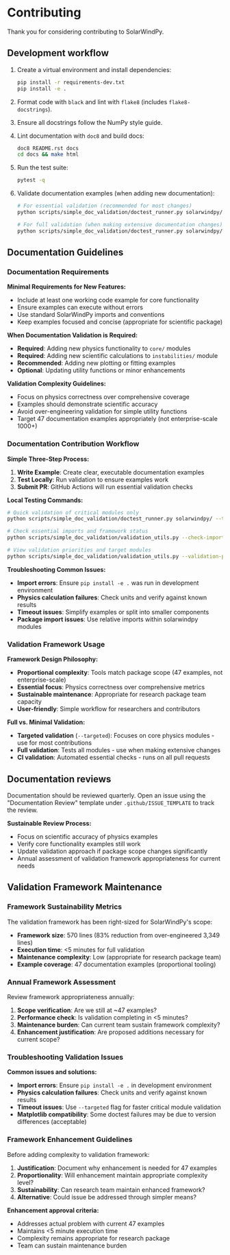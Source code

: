 # Contributing

Thank you for considering contributing to SolarWindPy.

## Development workflow

1. Create a virtual environment and install dependencies:

   ```bash
   pip install -r requirements-dev.txt
   pip install -e .
   ```

2. Format code with `black` and lint with `flake8` (includes `flake8-docstrings`).
3. Ensure all docstrings follow the NumPy style guide.
4. Lint documentation with `doc8` and build docs:

   ```bash
   doc8 README.rst docs
   cd docs && make html
   ```

5. Run the test suite:

   ```bash
   pytest -q
   ```

6. Validate documentation examples (when adding new documentation):

   ```bash
   # For essential validation (recommended for most changes)
   python scripts/simple_doc_validation/doctest_runner.py solarwindpy/ --targeted --verbose
   
   # For full validation (when making extensive documentation changes)
   python scripts/simple_doc_validation/doctest_runner.py solarwindpy/ --verbose
   ```

## Documentation Guidelines

### Documentation Requirements

**Minimal Requirements for New Features:**
- Include at least one working code example for core functionality
- Ensure examples can execute without errors
- Use standard SolarWindPy imports and conventions
- Keep examples focused and concise (appropriate for scientific package)

**When Documentation Validation is Required:**
- **Required**: Adding new physics functionality to `core/` modules
- **Required**: Adding new scientific calculations to `instabilities/` module  
- **Recommended**: Adding new plotting or fitting examples
- **Optional**: Updating utility functions or minor enhancements

**Validation Complexity Guidelines:**
- Focus on physics correctness over comprehensive coverage
- Examples should demonstrate scientific accuracy
- Avoid over-engineering validation for simple utility functions
- Target 47 documentation examples appropriately (not enterprise-scale 1000+)

### Documentation Contribution Workflow

**Simple Three-Step Process:**
1. **Write Example**: Create clear, executable documentation examples
2. **Test Locally**: Run validation to ensure examples work
3. **Submit PR**: GitHub Actions will run essential validation checks

**Local Testing Commands:**
```bash
# Quick validation of critical modules only
python scripts/simple_doc_validation/doctest_runner.py solarwindpy/ --targeted

# Check essential imports and framework status
python scripts/simple_doc_validation/validation_utils.py --check-imports --framework-status

# View validation priorities and target modules
python scripts/simple_doc_validation/validation_utils.py --validation-priorities --targeted-modules
```

**Troubleshooting Common Issues:**
- **Import errors**: Ensure `pip install -e .` was run in development environment
- **Physics calculation failures**: Check units and verify against known results
- **Timeout issues**: Simplify examples or split into smaller components
- **Package import issues**: Use relative imports within solarwindpy modules

### Validation Framework Usage

**Framework Design Philosophy:**
- **Proportional complexity**: Tools match package scope (47 examples, not enterprise-scale)
- **Essential focus**: Physics correctness over comprehensive metrics
- **Sustainable maintenance**: Appropriate for research package team capacity
- **User-friendly**: Simple workflow for researchers and contributors

**Full vs. Minimal Validation:**
- **Targeted validation** (`--targeted`): Focuses on core physics modules - use for most contributions
- **Full validation**: Tests all modules - use when making extensive changes
- **CI validation**: Automated essential checks - runs on all pull requests

## Documentation reviews

Documentation should be reviewed quarterly. Open an issue using the
"Documentation Review" template under `.github/ISSUE_TEMPLATE` to track the
review. 

**Sustainable Review Process:**
- Focus on scientific accuracy of physics examples
- Verify core functionality examples still work
- Update validation approach if package scope changes significantly
- Annual assessment of validation framework appropriateness for current needs

## Validation Framework Maintenance

### Framework Sustainability Metrics
The validation framework has been right-sized for SolarWindPy's scope:
- **Framework size**: 570 lines (83% reduction from over-engineered 3,349 lines)
- **Execution time**: <5 minutes for full validation
- **Maintenance complexity**: Low (appropriate for research package team)
- **Example coverage**: 47 documentation examples (proportional tooling)

### Annual Framework Assessment
Review framework appropriateness annually:
1. **Scope verification**: Are we still at ~47 examples?
2. **Performance check**: Is validation completing in <5 minutes?
3. **Maintenance burden**: Can current team sustain framework complexity?
4. **Enhancement justification**: Are proposed additions necessary for current scope?

### Troubleshooting Validation Issues
**Common issues and solutions:**
- **Import errors**: Ensure `pip install -e .` in development environment
- **Physics calculation failures**: Check units and verify against known results
- **Timeout issues**: Use `--targeted` flag for faster critical module validation
- **Matplotlib compatibility**: Some doctest failures may be due to version differences (acceptable)

### Framework Enhancement Guidelines
Before adding complexity to validation framework:
1. **Justification**: Document why enhancement is needed for 47 examples
2. **Proportionality**: Will enhancement maintain appropriate complexity level?
3. **Sustainability**: Can research team maintain enhanced framework?
4. **Alternative**: Could issue be addressed through simpler means?

**Enhancement approval criteria:**
- Addresses actual problem with current 47 examples
- Maintains <5 minute execution time
- Complexity remains appropriate for research package
- Team can sustain maintenance burden
